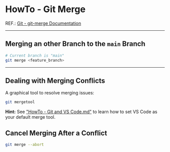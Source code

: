 # HowTo - Git Merge

REF.: [Git - git-merge Documentation](https://git-scm.com/docs/git-merge)  

----

## Merging an other Branch to the `main` Branch

```bash
# Current branch is "main"
git merge <feature_branch>
```

----

## Dealing with Merging Conflicts

A graphical tool to resolve merging issues:

```bash
git mergetool
```

**Hint:** See ["HowTo - Git and VS Code.md"](./HowTo%20-%20Git%20and%20VS%20Code.md) to learn how to set VS Code as your default merge tool.

## Cancel Merging After a Conflict

```bash
git merge --abort
```
